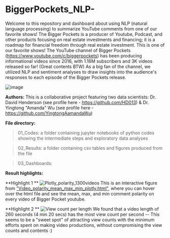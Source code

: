 # BiggerPockets_NLP-
Welcome to this repository and dashboard about using NLP (natural language processing) to summarize YouTube comments from one of our favorite shows! The Bigger Pockets is a producer of Youtube, Podcast, and other products focusing on real estate investments and financing; it is a roadmap for financial freedom through real estate investment. This is one of our favorite shows! The YouTube channel of Bigger Pockets (https://www.youtube.com/c/biggerpockets) has been producing informational videos since 2016, with 1.16M subscribers and 3K videos released so far! (Great contents BTW) As a big fan of the channel, we utilized NLP and sentiment analyses to draw insights into the audience's responses to each episode of the Bigger Pockets release. 

![image](https://github.com/HD013/BiggerPockets_NLP-/assets/80353259/459ae657-fad8-4198-9b95-4b5376795639)

**Authors:**
This is a collaborative project featuring two data scientists: Dr. David Henderson (see profile here - https://github.com/HD013) & Dr. Yingtong "Amanda" Wu (see profile here - https://github.com/YingtongAamandaWu)

**File directory:**

> 01_Codes: a folder containing jupyter notebooks of python codes showing the intermediate steps and exploratory data analyses

> 02_Results: a folder containing csv tables and figures produced from the file

> 03_Dashboards:

**Result highlights:**

**Highlight 1 **
![Plotly_polarity_1300videos](https://github.com/HD013/BiggerPockets_NLP-/assets/80353259/736c3e0e-8f4f-4b2f-8338-878f5e366082)
This is an interactive figure from ["Video_polarity_mean_max_min_plotly.html"]([url](https://github.com/HD013/BiggerPockets_NLP-/blob/main/02_Results/Video_polarity_mean_max_min_plotly.html)), where you can hover over the html file and see the mean, max, and min comment polarity on every video of Bigger Pocket youtube.

**Highlight 2 **
![View count per length](https://github.com/HD013/BiggerPockets_NLP-/assets/80353259/8a0954ea-8f9f-404d-ac15-8442297a9c05)
We found that a video length of 260 seconds (4 min 20 secs) has the most view count per second -- This seems to be a "sweet spot" of attracting view counts with the minimum efforts spent on making video productions, without compromising the view counts and contents :)
